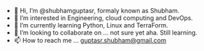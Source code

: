 - 👋 Hi, I’m @shubhamguptasr, formaly known as Shubham. 
- 👀 I’m interested in Engineering, cloud computing and DevOps.
- 🌱 I’m currently learning Python, Linux and TerraForm.
- 💞️ I’m looking to collaborate on ... not sure yet aha. Still learning. 
- 📫 How to reach me ... guptasr.shubham@gmail.com

<!---
shubhamguptasr/shubhamguptasr is a ✨ special ✨ repository because its `README.md` (this file) appears on your GitHub profile.
You can click the Preview link to take a look at your changes.
--->

